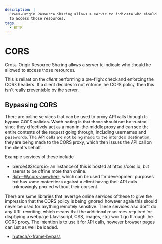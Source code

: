 ```yaml
---
description: |
  Cross-Origin Resource Sharing allows a server to indicate who should be allowed
  to access those resources.
tags:
  - HTTP
---
```

# CORS

Cross-Origin Resource Sharing allows a server to indicate who should be allowed
to access those resources.

This is reliant on the _client_ performing a pre-flight check and enforcing the
CORS headers. If a client decides to not enforce the CORS policy, then this
isn't really preventable by the server.

## Bypassing CORS

There are online services that can be used to proxy API calls through to bypass
CORS policies. Worth noting is that these should not be trusted, since they
effectively act as a man-in-the-middle proxy and can see the entire contents of
the request going through, including usernames and passwords. The API calls are
not being made to the intended destination; they are being made to the CORS
proxy, which then issues the API call on the client's behalf.

Example services of these include:

- [pierce403/cors.io](https://github.com/pierce403/cors.io); an instance of this
  is hosted at https://cors.io, but seems to be offline more than online.
- [Rob--W/cors-anywhere](https://github.com/Rob--W/cors-anywhere), which can be
  used for development purposes but has some protections against a client having
  their API calls unknowingly proxied without their consent.

There are some libraries that leverage online services of these to give the
impression that the CORS policy is being ignored, however again this should
never be used for anything remotely sensitive. These services also don't do any
URL rewriting, which means that the additional resources required for displaying
a webpage (Javascript, CSS, images, etc) won't go through the CORS proxy. The
intention is to use it for API calls, however browser pages can just as well be
loaded.

- [niutech/x-frame-bypass](https://github.com/niutech/x-frame-bypass)

